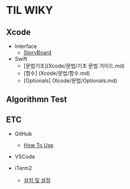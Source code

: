 # TIL WIKY

## Xcode
* Interface
  * [StoryBoard](https://github.com/GOD5WEN/TIL/blob/main/Xcode/Interface./StoryBoard.md)
* Swift
  * [문법기초](Xcode/문법/기초 문법 가이드.md)
  * [함수] (Xcode/문법/함수.md)
  * [Optionals] (Xcode/문법/Optionals.md)
## Algorithmn Test

## ETC
* GitHub
  * [How To Use](ETC./GitHub/HowToUse.md)
* VSCode
  
* iTerm2
  * [설치 및 설정](ETC./iTerm2./설치및설정.md)
